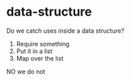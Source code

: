 data-structure
===

Do we catch uses inside a data structure?

1. Require something
2. Put it in a list
3. Map over the list

NO we do not
